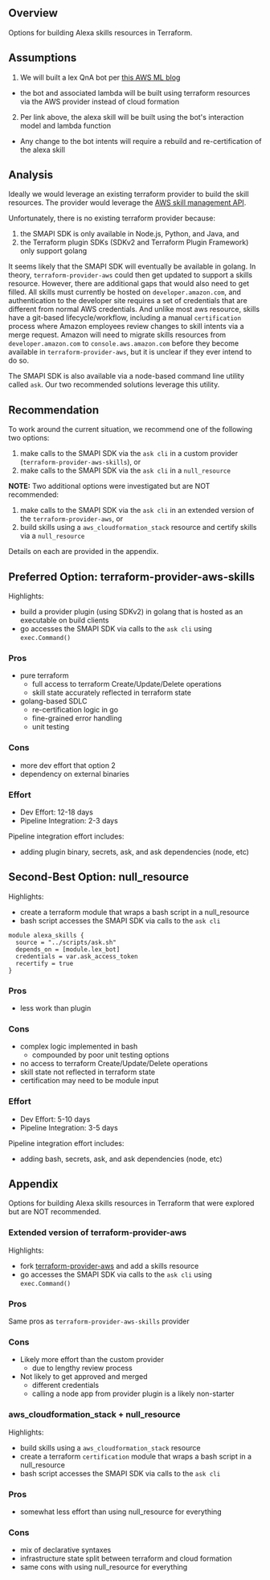 ## Overview

Options for building Alexa skills resources in Terraform.

## Assumptions

1.	We will built a lex QnA bot per [this AWS ML blog](https://aws.amazon.com/blogs/machine-learning/creating-a-question-and-answer-bot-with-amazon-lex-and-amazon-alexa/)
  * the bot and associated lambda will be built using terraform resources via the AWS provider instead of cloud formation
2.	Per link above, the alexa skill will be built using the bot's interaction model and lambda function
   * Any change to the bot intents will require a rebuild and re-certification of the alexa skill

## Analysis 

Ideally we would leverage an existing terraform provider to build the skill resources. The provider would leverage the [AWS skill management API](https://developer.amazon.com/en-US/docs/alexa/smapi/smapi-overview.html).

Unfortunately, there is no existing terraform provider because:
1. the SMAPI SDK is only available in Node.js, Python, and Java, and
2. the Terraform plugin SDKs (SDKv2 and Terraform  Plugin Framework) only support golang

It seems likely that the SMAPI SDK will eventually be available in golang. In theory, `terraform-provider-aws` could then get updated to support a skills resource. However, there are additional gaps that would also need to get filled. All skills must currently be hosted on `developer.amazon.com`, and authentication to the developer site requires a set of credentials that are different from normal AWS credentials. And unlike most aws resource, skills have a git-based lifecycle/workflow, including a manual `certification` process where Amazon employees review changes to skill intents via a merge request. Amazon will need to migrate skills resources from `developer.amazon.com` to `console.aws.amazon.com` before they become available in `terraform-provider-aws`, but it is unclear if they ever intend to do so.

The SMAPI SDK is also available via a node-based command line utility called `ask`. Our two recommended solutions leverage this utility.

## Recommendation

To work around the current situation, we recommend one of the following two options:
1. make calls to the SMAPI SDK via the `ask cli` in a custom provider (`terraform-provider-aws-skills`), or
2. make calls to the SMAPI SDK via the `ask cli` in a `null_resource`

**NOTE:**
Two additional options were investigated but are NOT recommended:
1. make calls to the SMAPI SDK via the `ask cli` in an extended version of the `terraform-provider-aws`, or
2. build skills using a `aws_cloudformation_stack` resource and certify skills via a `null_resource`

Details on each are provided in the appendix.

## Preferred Option: terraform-provider-aws-skills

Highlights:
* build a provider plugin (using SDKv2) in golang that is hosted as an executable on build clients
* go accesses the SMAPI SDK via calls to the `ask cli` using `exec.Command()`

### Pros

* pure terraform
  * full access to terraform Create/Update/Delete operations
  * skill state accurately reflected in terraform state
* golang-based SDLC
  * re-certification logic in go
  * fine-grained error handling
  * unit testing

### Cons

* more dev effort that option 2
* dependency on external binaries

### Effort

* Dev Effort: 12-18 days
* Pipeline Integration: 2-3 days

Pipeline integration effort includes:
* adding plugin binary, secrets, ask, and ask dependencies (node, etc)

## Second-Best Option: null_resource

Highlights:
* create a terraform module that wraps a bash script in a null_resource
* bash script accesses the SMAPI SDK via calls to the `ask cli`

```
module alexa_skills {
  source = "../scripts/ask.sh"
  depends_on = [module.lex_bot]
  credentials = var.ask_access_token
  recertify = true
}
```

### Pros

* less work than plugin
  
### Cons

* complex logic implemented in bash
  * compounded by poor unit testing options
* no access to terraform Create/Update/Delete operations
* skill state not reflected in terraform state
* certification may need to be module input

### Effort

* Dev Effort: 5-10 days
* Pipeline Integration: 3-5 days

Pipeline integration effort includes:
* adding bash, secrets, ask, and ask dependencies (node, etc)

## Appendix

Options for building Alexa skills resources in Terraform that were explored but are NOT recommended.

### Extended version of terraform-provider-aws

Highlights:
* fork [terraform-provider-aws](https://github.com/hashicorp/terraform-provider-aws) and add a skills resource
* go accesses the SMAPI SDK via calls to the `ask cli` using `exec.Command()`

### Pros

Same pros as `terraform-provider-aws-skills` provider

### Cons

* Likely more effort than the custom provider
  * due to lengthy review process
* Not likely to get approved and merged
  * different credentials
  * calling a node app from provider plugin is a likely non-starter

### aws_cloudformation_stack + null_resource

Highlights:

* build skills using a `aws_cloudformation_stack` resource
* create a terraform `certification` module that wraps a bash script in a null_resource
* bash script accesses the SMAPI SDK via calls to the `ask cli`

### Pros

* somewhat less effort than using null_resource for everything

### Cons

* mix of declarative syntaxes
* infrastructure state split between terraform and cloud formation
* same cons with using null_resource for everything